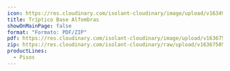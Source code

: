 ```yaml
---
icon: https://res.cloudinary.com/isolant-cloudinary/image/upload/v1634905858/website-2021/downloads/file.svg
title: Tríptico Base Alfombras
showOnMainPage: false
format: "Formato: PDF/ZIP"
pdf: https://res.cloudinary.com/isolant-cloudinary/image/upload/v1636750566/website-2021/downloads/triptico_base_alfombra.pdf
zip: https://res.cloudinary.com/isolant-cloudinary/raw/upload/v1636750566/website-2021/downloads/triptico_base_alfombra.zip
productLines:
  - Pisos
---
```

